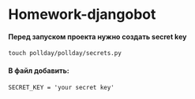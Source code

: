 # Homework-djangobot

#### Перед запуском проекта нужно создать secret key

```
touch pollday/pollday/secrets.py
```
#### В файл добавить:
```
SECRET_KEY = 'your secret key'
```